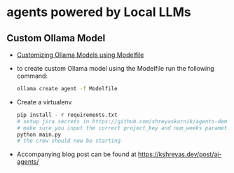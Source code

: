# agents powered by Local LLMs

## Custom Ollama Model

* [Customizing Ollama Models using Modelfile](https://github.com/jmorganca/ollama/blob/main/docs/modelfile.md)
* to create custom Ollama model using the Modelfile run the following command:

    ```bash
    ollama create agent -f Modelfile
    ```
* Create a virtualenv
    ```bash
    pip install - r requirements.txt
    # setup jira secrets in https://github.com/shreyaskarnik/agents-demo/blob/main/agents.py#L16-L18
    # make sure you input the correct project_key and num_weeks parameters in https://github.com/shreyaskarnik/agents-demo/blob/main/main.py#L9
    python main.py
    # the crew should now be starting
    ```
* Accompanying blog post can be found at <https://kshreyas.dev/post/ai-agents/>
